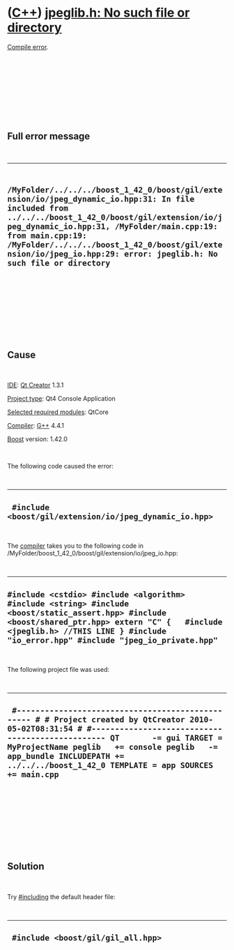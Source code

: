 # ([C++](Cpp.md)) [jpeglib.h: No such file or directory](CppCompileErrorJpeglibHnoSuchFileOrDirectory.md)

[Compile error](CppCompileError.md).

 

 

 

 

 

Full error message
------------------

 

  ------------------------------------------------------------------------------------------------------------------------------------------------------------------------------------------------------------------------------------------------------------------------------------------------------------------------------------------
  ` /MyFolder/../../../boost_1_42_0/boost/gil/extension/io/jpeg_dynamic_io.hpp:31: In file included from ../../../boost_1_42_0/boost/gil/extension/io/jpeg_dynamic_io.hpp:31, /MyFolder/main.cpp:19: from main.cpp:19: /MyFolder/../../../boost_1_42_0/boost/gil/extension/io/jpeg_io.hpp:29: error: jpeglib.h: No such file or directory`
  ------------------------------------------------------------------------------------------------------------------------------------------------------------------------------------------------------------------------------------------------------------------------------------------------------------------------------------------

 

 

 

 

 

Cause
-----

 

[IDE](CppIde.md): [Qt Creator](CppQtCreator.md) 1.3.1

[Project type](CppQtProjectType.md): Qt4 Console Application

[Selected required modules](CppQtCreatorSelectRequiredModules.png):
QtCore

[Compiler](CppCompiler.md): [G++](CppGpp.md) 4.4.1

[Boost](CppBoost.md) version: 1.42.0

 

The following code caused the error:

 

  ----------------------------------------------------------
  ` #include <boost/gil/extension/io/jpeg_dynamic_io.hpp>`
  ----------------------------------------------------------

 

The [compiler](CppCompiler.md) takes you to the following code in
/MyFolder/boost\_1\_42\_0/boost/gil/extension/io/jpeg\_io.hpp:

 

  ------------------------------------------------------------------------------------------------------------------------------------------------------------------------------------------------------------------------------------------
  ` #include <cstdio> #include <algorithm> #include <string> #include <boost/static_assert.hpp> #include <boost/shared_ptr.hpp> extern "C" {   #include <jpeglib.h> //THIS LINE } #include "io_error.hpp" #include "jpeg_io_private.hpp" `
  ------------------------------------------------------------------------------------------------------------------------------------------------------------------------------------------------------------------------------------------

 

The following project file was used:

 

  ---------------------------------------------------------------------------------------------------------------------------------------------------------------------------------------------------------------------------------------------------------------------------------------------------------------------------
  ` #------------------------------------------------- # # Project created by QtCreator 2010-05-02T08:31:54 # #------------------------------------------------- QT       -= gui TARGET = MyProjectName peglib   += console peglib   -= app_bundle INCLUDEPATH += ../../../boost_1_42_0 TEMPLATE = app SOURCES += main.cpp`
  ---------------------------------------------------------------------------------------------------------------------------------------------------------------------------------------------------------------------------------------------------------------------------------------------------------------------------

 

 

 

 

 

Solution
--------

 

Try [\#including](CppInclude.md) the default header file:

 

  -------------------------------------
  ` #include <boost/gil/gil_all.hpp>`
  -------------------------------------

 

 

 

 

 

 

